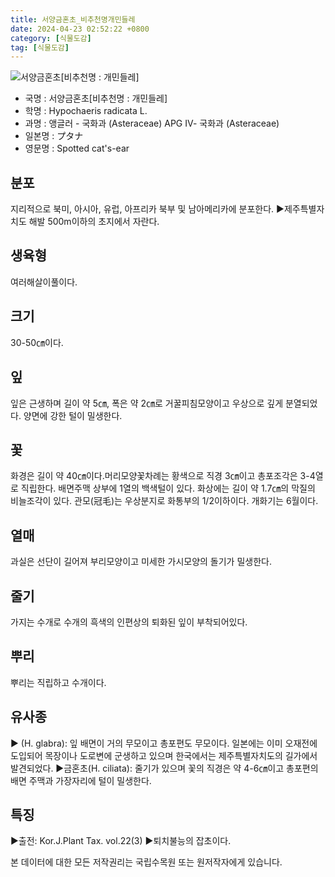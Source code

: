 ```yaml
---
title: 서양금혼초_비추천명개민들레
date: 2024-04-23 02:52:22 +0800
category: [식물도감]
tag: [식물도감]
---
```




![서양금혼초[비추천명 : 개민들레]](/fileUpload/plants/basic/Compositae/Hypochaeris/2687/2687_1_th2.jpg)
- 국명 : 서양금혼초[비추천명 : 개민들레]
- 학명 : Hypochaeris radicata L.
- 과명 : 앵글러 - 국화과 (Asteraceae) APG Ⅳ- 국화과 (Asteraceae)
- 일본명 : プタナ
- 영문명 : Spotted cat's-ear


## 분포
지리적으로 북미, 아시아, 유럽, 아프리카 북부 및 남아메리카에 분포한다.▶제주특별자치도 해발 500m이하의 초지에서 자란다.
## 생육형
여러해살이풀이다.
## 크기
30-50㎝이다.
## 잎
잎은 근생하며 길이 약 5㎝, 폭은 약 2㎝로 거꿀피침모양이고 우상으로 깊게 분열되었다. 양면에 강한 털이 밀생한다.
## 꽃
화경은 길이 약 40㎝이다.머리모양꽃차례는 황색으로 직경 3㎝이고 총포조각은 3-4열로 직립한다. 배면주맥 상부에 1열의 백색털이 있다. 화상에는 길이 약 1.7㎝의 막질의 비늘조각이 있다. 관모(冠毛)는 우상분지로 화통부의 1/2이하이다. 개화기는 6월이다.
## 열매
과실은 선단이 길어져 부리모양이고 미세한 가시모양의 돌기가 밀생한다.
## 줄기
가지는 수개로 수개의 흑색의 인편상의 퇴화된 잎이 부착되어있다.
## 뿌리
뿌리는 직립하고 수개이다.
## 유사종
▶       (H. glabra): 잎 배면이 거의 무모이고 총포편도 무모이다. 일본에는 이미 오재전에 도입되어 목장이나 도로변에 군생하고 있으며 한국에서는 제주특별자치도의 길가에서 발견되었다.▶금혼초(H. ciliata): 줄기가 있으며 꽃의 직경은 약 4-6㎝이고 총포편의 배면 주맥과 가장자리에 털이 밀생한다.
## 특징
▶출전: Kor.J.Plant Tax. vol.22(3)▶퇴치불능의 잡초이다.






본 데이터에 대한 모든 저작권리는 국립수목원 또는 원저작자에게 있습니다.

